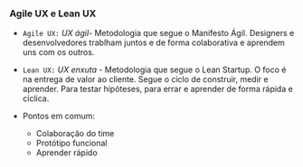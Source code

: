 ### Agile UX e Lean UX 

- `Agile UX:` *UX ágil*- Metodologia que segue o Manifesto Ágil. Designers e desenvolvedores trablham juntos e de forma colaborativa e aprendem uns com os outros.
- `Lean UX:` *UX enxuta* - Metodologia que segue o Lean Startup. O foco é na entrega de valor ao cliente. Segue o ciclo de construir, medir e aprender. Para testar hipóteses, para errar e aprender de forma rápida e cíclica.

- Pontos em comum:
  - Colaboração do time 
  - Protótipo funcional 
  - Aprender rápido